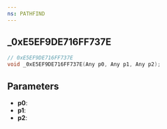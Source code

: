 ```yaml
---
ns: PATHFIND
---
```

## _0xE5EF9DE716FF737E

```c
// 0xE5EF9DE716FF737E
void _0xE5EF9DE716FF737E(Any p0, Any p1, Any p2);
```

## Parameters
* **p0**:
* **p1**:
* **p2**:
